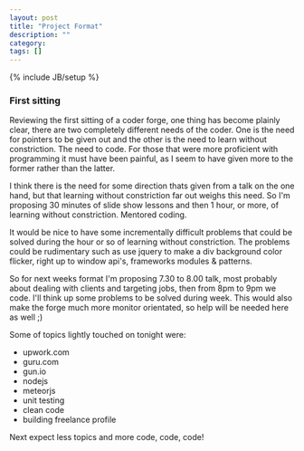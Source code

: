 ```yaml
---
layout: post
title: "Project Format"
description: ""
category:
tags: []
---
```

{% include JB/setup %}

### First sitting

Reviewing the first sitting of a coder forge, one thing has become plainly clear,
there are two completely different needs of the coder. One is the need for
pointers to be given out and the other is the need to learn without constriction.
The need to code. For those that were more proficient with programming it must
have been painful, as I seem to have given more to the former rather than the
latter.

I think there is the need for some direction thats given from a talk on the one
hand, but that learning without constriction far out weighs this need. So I'm
proposing 30 minutes of slide show lessons and then 1 hour, or more, of learning
without constriction. Mentored coding.

It would be nice to have some incrementally difficult problems that could be
solved during the hour or so of learning without constriction. The problems
could be rudimentary such as use jquery to make a div background color flicker,
right up to window api's, frameworks modules & patterns.

So for next weeks format I'm proposing 7.30 to 8.00 talk, most probably about
dealing with clients and targeting jobs, then from 8pm to 9pm we code. I'll
think up some problems to be solved during week. This would also make the forge
much more monitor orientated, so help will be needed here as well ;)

Some of topics lightly touched on tonight were:

 - upwork.com
 - guru.com
 - gun.io
 - nodejs
 - meteorjs
 - unit testing
 - clean code
 - building freelance profile

Next expect less topics and more code, code, code!
